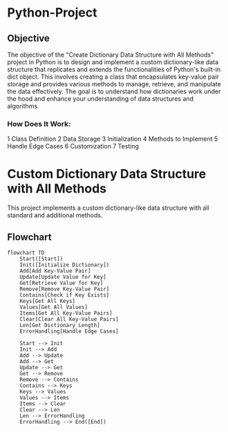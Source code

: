 # Python-Project
## Objective
The objective of the "Create Dictionary Data Structure with All Methods" project in Python is to design and implement a custom dictionary-like data structure that replicates and extends the functionalities of Python's built-in dict object. This involves creating a class that encapsulates key-value pair storage and provides various methods to manage, retrieve, and manipulate the data effectively. The goal is to understand how dictionaries work under the hood and enhance your understanding of data structures and algorithms.

### How Does It Work:
1 Class Definition
2 Data Storage
3 Initialization
4 Methods to Implement
5 Handle Edge Cases
6 Customization
7 Testing
# Custom Dictionary Data Structure with All Methods

This project implements a custom dictionary-like data structure with all standard and additional methods.

## Flowchart

```mermaid
flowchart TD
    Start([Start])
    Init([Initialize Dictionary])
    Add[Add Key-Value Pair]
    Update[Update Value for Key]
    Get[Retrieve Value for Key]
    Remove[Remove Key-Value Pair]
    Contains[Check if Key Exists]
    Keys[Get All Keys]
    Values[Get All Values]
    Items[Get All Key-Value Pairs]
    Clear[Clear All Key-Value Pairs]
    Len[Get Dictionary Length]
    ErrorHandling[Handle Edge Cases]

    Start --> Init
    Init --> Add
    Add --> Update
    Add --> Get
    Update --> Get
    Get --> Remove
    Remove --> Contains
    Contains --> Keys
    Keys --> Values
    Values --> Items
    Items --> Clear
    Clear --> Len
    Len --> ErrorHandling
    ErrorHandling --> End([End])

